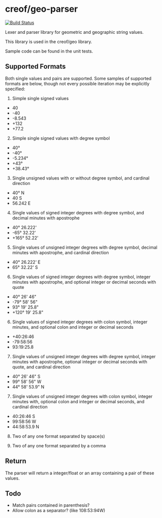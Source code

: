 # creof/geo-parser

[![Build Status](https://travis-ci.org/creof/geo-parse.svg?branch=master)](https://travis-ci.org/creof/geo-parse)

Lexer and parser library for geometric and geographic string values.

This library is used in the creof/geo library.

Sample code can be found in the unit tests.

## Supported Formats

Both single values and pairs are supported. Some samples of supported formats are below, though not every possible iteration may be explicitly specified:

1. Simple single signed values
 * 40
 * -40
 * -8.543
 * +132
 * +77.2

2. Simple single signed values with degree symbol
 * 40°
 * -40°
 * -5.234°
 * +43°
 * +38.43°

3. Single unsigned values with or without degree symbol, and cardinal direction
 * 40° N
 * 40 S
 * 56.242 E

4. Single values of signed integer degrees with degree symbol, and decimal minutes with apostrophe
 * 40° 26.222'
 * -65° 32.22'
 * +165° 52.22'

5. Single values of unsigned integer degrees with degree symbol, decimal minutes with apostrophe, and cardinal direction
 * 40° 26.222' E
 * 65° 32.22' S

6. Single values of signed integer degrees with degree symbol, integer minutes with apostrophe, and optional integer or decimal seconds with quote
 * 40° 26' 46"
 * -79° 58' 56"
 * 93° 19' 25.8"
 * +120° 19' 25.8"

6. Single values of signed integer degrees with colon symbol, integer minutes, and optional colon and integer or decimal seconds
 * +40:26:46
 * -79:58:56
 * 93:19:25.8

7. Single values of unsigned integer degrees with degree symbol, integer minutes with apostrophe, optional integer or decimal seconds with quote, and cardinal direction
 * 40° 26' 46" S
 * 99° 58' 56" W
 * 44° 58' 53.9" N

7. Single values of unsigned integer degrees with colon symbol, integer minutes with, optional colon and integer or decimal seconds, and cardinal direction
 * 40:26:46 S
 * 99:58:56 W
 * 44:58:53.9 N

8. Two of any one format separated by space(s)

9. Two of any one format separated by a comma

## Return

The parser will return a integer/float or an array containing a pair of these values.

## Todo
* Match pairs contained in parenthesis?
* Allow colon as a separator? (like 108:53:94W)
